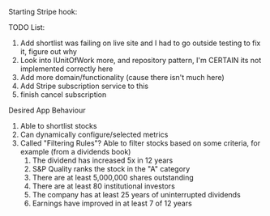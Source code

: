 Starting Stripe hook:



TODO List:

1. Add shortlist was failing on live site and I had to go outside testing to fix it, figure out why
2. Look into IUnitOfWork more, and repository pattern, I'm CERTAIN its not implemented correctly here
3. Add more domain/functionality (cause there isn't much here)
4. Add Stripe subscription service to this
5. finish cancel subscription

Desired App Behaviour

1. Able to shortlist stocks
2. Can dynamically configure/selected metrics
3. Called "Filtering Rules"? Able to filter stocks based on some criteria, 
for example (from a dividends book)
   1. The dividend has increased 5x in 12 years
   2. S&P Quality ranks the stock in the "A" category
   3. There are at least 5,000,000 shares outstanding
   4. There are at least 80 institutional investors
   5. The company has at least 25 years of uninterrupted dividends
   6. Earnings have improved in at least 7 of 12 years